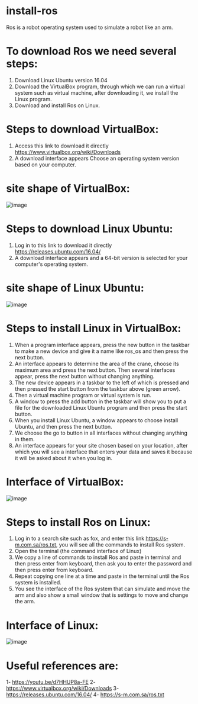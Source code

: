 # install-ros
Ros is a robot operating system used to simulate a robot like an arm.
# To download Ros we need several steps:
1. Download Linux Ubuntu version 16.04
2. Download the VirtualBox program, through which we can run a virtual system such as virtual machine, after downloading it, we install the Linux program.
3. Download and install Ros on Linux.
# Steps to download VirtualBox:
1. Access this link to download it directly https://www.virtualbox.org/wiki/Downloads
2. A download interface appears Choose an operating system version based on your computer.
# site shape of VirtualBox:
![image](https://user-images.githubusercontent.com/95648490/185769656-1d5afbd6-d597-40ff-a66a-1d755fb8c2fe.png)
# Steps to download Linux Ubuntu:
1. Log in to this link to download it directly https://releases.ubuntu.com/16.04/
2. A download interface appears and a 64-bit version is selected for your computer's operating system.
# site shape of Linux Ubuntu:
![image](https://user-images.githubusercontent.com/95648490/185769664-ba4c46ce-d314-4bae-bb19-b3a38dfad45c.png)
# Steps to install Linux in VirtualBox:
1. When a program interface appears, press the new button in the taskbar to make a new device and give it a name like ros_os and then press the next button.
2. An interface appears to determine the area of the crane, choose its maximum area and press the next button. Then several interfaces appear, press the next button without changing anything.
3. The new device appears in a taskbar to the left of which is pressed and then pressed the start button from the taskbar above (green arrow).
4. Then a virtual machine program or virtual system is run.
5. A window to press the add button in the taskbar will show you to put a file for the downloaded Linux Ubuntu program and then press the start button.
6. When you install Linux Ubuntu, a window appears to choose install Ubuntu, and then press the next button.
7. We choose the go to button in all interfaces without changing anything in them.
8. An interface appears for your site chosen based on your location, after which you will see a interface that enters your data and saves it because it will be asked about it when you log in.
# Interface of VirtualBox:
![image](https://user-images.githubusercontent.com/95648490/185769673-6c0e3927-3334-4d41-b1b7-417fc84501c6.png)
# Steps to install Ros on Linux:
1. Log in to a search site such as fox, and enter this link https://s-m.com.sa/ros.txt, you will see all the commands to install Ros system.
2. Open the terminal (the command interface of Linux)
3. We copy a line of commands to install Ros and paste in terminal and then press enter from keyboard, then ask you to enter the password and then press enter from keyboard.
4. Repeat copying one line at a time and paste in the terminal until the Ros system is installed.
5. You see the interface of the Ros system that can simulate and move the arm and also show a small window that is settings to move and change the arm.
# Interface of Linux:
![image](https://user-images.githubusercontent.com/95648490/185769685-a06e4acd-631f-41d3-96e1-db27c783e405.png)
# Useful references are:
1- https://youtu.be/d7HHUP8a-FE
2- https://www.virtualbox.org/wiki/Downloads
3- https://releases.ubuntu.com/16.04/
4- https://s-m.com.sa/ros.txt
